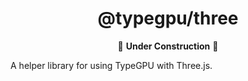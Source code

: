 <div align="center">

# @typegpu/three

🚧 **Under Construction** 🚧

</div>

A helper library for using TypeGPU with Three.js.
